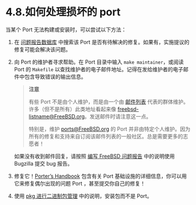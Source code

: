 # 4.8.如何处理损坏的 port

当某个 Port 无法构建或安装时，可以尝试以下方法：

1. 在 [问题报告数据库](https://www.freebsd.org/support/) 中搜索该 Port 是否有待解决的修复。如果有，实施提议的修复可能会解决该问题。
2. 向 Port 的维护者寻求帮助。在 Port 目录中输入 `make maintainer`，或阅读 Port 的 `Makefile` 以查找维护者的电子邮件地址。记得在发给维护者的电子邮件中包含导致错误的输出信息。
    >**注意**
    >
    >有些 Port 不是由个人维护，而是由一个由 [邮件列表](https://docs.freebsd.org/en/articles/mailing-list-faq/) 代表的群体维护。许多（但不是所有）此类地址看起来像 [freebsd-listname@FreeBSD.org](mailto:freebsd-listname@FreeBSD.org)。发送邮件时请注意这一点。
    >
    >特别是，维护 [ports@FreeBSD.org](mailto:ports@FreeBSD.org) 的 Port 并非由特定个人维护。因为所有的修复和支持来自订阅该邮件列表的一般社区。总是需要更多的志愿者！

    如果没有收到邮件回复，请按照 [编写 FreeBSD 问题报告](https://docs.freebsd.org/en/articles/problem-reports/) 中的说明使用 Bugzilla 提交 bug 报告。
3. 修复它！[Porter’s Handbook](https://docs.freebsd.org/en/books/porters-handbook/) 包含有关 Port 基础设施的详细信息，你可以用它来修复偶尔出现的问题 Port ，甚至提交你自己的修复！
4. 使用 [pkg 进行二进制包管理](https://docs.freebsd.org/en/books/handbook/ports/#pkgng-intro) 中的说明，安装包而不是 Port。
